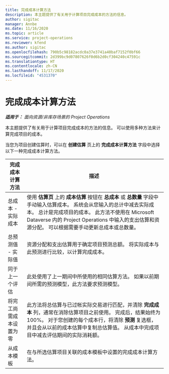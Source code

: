 ```yaml
---
title: 完成成本计算方法
description: 本主题提供了有关用于计算项目完成成本的方法的信息。
author: sigitac
manager: Annbe
ms.date: 11/16/2020
ms.topic: article
ms.service: project-operations
ms.reviewer: kfend
ms.author: sigitac
ms.openlocfilehash: 790b5c98182acdc0a37e3741a40baf7152f0bf66
ms.sourcegitcommit: 2d399bc9d07807626f0d6b2d0cf304240c47591c
ms.translationtype: HT
ms.contentlocale: zh-CN
ms.lasthandoff: 11/17/2020
ms.locfileid: "4531370"
---
```

# <a name="cost-to-complete-methods"></a>完成成本计算方法

_**适用于：** 面向资源/非库存场景的 Project Operations_

本主题提供了有关用于计算项目完成成本的方法的信息。 可以使用多种方法来计算完成项目的成本。 

当您为项目创建估算时，可以在 **创建估算** 页上的 **完成成本计算方法** 字段中选择以下一种完成成本计算方法。

| 完成成本计算方法    | 描述                                                                                                                                                                                                                                                                                                                                                                                                                                                                                        |
|------------------------------|----------------------------------------------------------------------------------------------------------------------------------------------------------------------------------------------------------------------------------------------------------------------------------------------------------------------------------------------------------------------------------------------------------------------------------------------------------------------------------------------------|
| 总成本 - 实际成本            | 使用 **估算页** 上的 **成本估算** 按钮在 **总成本** 或 **总数量** 字段中手动输入估算成本。 系统会从您输入的总计中减去实际成本。 总计是完成项目的成本。 此方法不使用在 Microsoft Dataverse 内的 Project Operations 中输入的支出估算和资源分配。 可以根据需要手动更新总成本或总数量。  |
| 总预测值 - 实际值        | 资源分配和支出估算用于确定项目预测总额。 将实际成本与此预测进行比较，以计算完成成本。                                                                                                                                                                                                                                                                          |
| 同于上一个评估         | 此处使用了上一期间中所使用的相同估算方法。 如果以前期间所需的预测模型，此方法要求预测模型。                                                                                                                                                                                                                                                                                                                           |
| 将完工尚需成本设置为零 | 此方法将总估算与已过帐实际交易进行匹配，并清除 **完成成本** 列，通常在消除估算项目之前使用。 完成后，结果始终为 100%。 对于您创建的每个成本行，将清除 **预测** 复选框，并且会从以前的成本估算中复制总估算值。 从成本中完成项目中减去评估期间的实际消耗额。              |
| 从成本模板           | 在与所选估算项目关联的成本模板中设置的完成成本计算方法。                                                                                                                                                                                                                                                                                                                                                                          |
